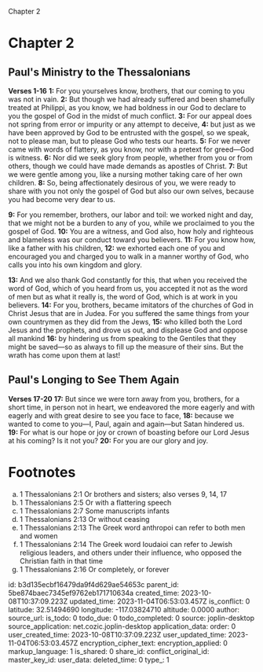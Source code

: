 Chapter 2

# Chapter 2

## Paul's Ministry to the Thessalonians

**Verses 1-16**
**1:** For you yourselves know, brothers, that our coming to you was not in vain.
**2:** But though we had already suffered and been shamefully treated at Philippi, as you know, we had boldness in our God to declare to you the gospel of God in the midst of much conflict.
**3:** For our appeal does not spring from error or impurity or any attempt to deceive,
**4:** but just as we have been approved by God to be entrusted with the gospel, so we speak, not to please man, but to please God who tests our hearts.
**5:** For we never came with words of flattery, as you know, nor with a pretext for greed—God is witness.
**6:** Nor did we seek glory from people, whether from you or from others, though we could have made demands as apostles of Christ.
**7:** But we were gentle among you, like a nursing mother taking care of her own children.
**8:** So, being affectionately desirous of you, we were ready to share with you not only the gospel of God but also our own selves, because you had become very dear to us.


**9:** For you remember, brothers, our labor and toil: we worked night and day, that we might not be a burden to any of you, while we proclaimed to you the gospel of God.
**10:** You are a witness, and God also, how holy and righteous and blameless was our conduct toward you believers.
**11:** For you know how, like a father with his children,
**12:** we exhorted each one of you and encouraged you and charged you to walk in a manner worthy of God, who calls you into his own kingdom and glory.

**13:** And we also thank God constantly for this, that when you received the word of God, which of you heard from us, you accepted it not as the word of men but as what it really is, the word of God, which is at work in you believers.
**14:** For you, brothers, became imitators of the churches of God in Christ Jesus that are in Judea. For you suffered the same things from your own countrymen as they did from the Jews,
**15:** who killed both the Lord Jesus and the prophets, and drove us out, and displease God and oppose all mankind
**16:** by hindering us from speaking to the Gentiles that they might be saved—so as always to fill up the measure of their sins. But the wrath has come upon them at last!

## Paul's Longing to See Them Again

**Verses 17-20**
**17:** But since we were torn away from you, brothers, for a short time, in person not in heart, we endeavored the more eagerly and with eagerly and with great desire to see you face to face,
**18:** because we wanted to come to you—I, Paul, again and again—but Satan hindered us.
**19:** For what is our hope or joy or crown of boasting before our Lord Jesus at his coming? Is it not you?
**20:** For you are our glory and joy.

# Footnotes

<ol type='a'>
	<li>1 Thessalonians 2:1 Or brothers and sisters; also verses 9, 14, 17</li>
	<li>1 Thessalonians 2:5 Or with a flattering speech</li>
	<li>1 Thessalonians 2:7 Some manuscripts infants</li>
	<li>1 Thessalonians 2:13 Or without ceasing</li>
	<li>1 Thessalonians 2:13 The Greek word anthropoi can refer to both men and women</li>
	<li>1 Thessalonians 2:14 The Greek word Ioudaioi can refer to Jewish religious leaders, and others under their influence, who opposed the Christian faith in that time</li>
	<li>1 Thessalonians 2:16 Or completely, or forever</li>
</ol>


id: b3d135ecbf16479da9f4d629ae54653c
parent_id: 5be874baec7345ef9762eb171710634a
created_time: 2023-10-08T10:37:09.223Z
updated_time: 2023-11-04T06:53:03.457Z
is_conflict: 0
latitude: 32.51494690
longitude: -117.03824710
altitude: 0.0000
author: 
source_url: 
is_todo: 0
todo_due: 0
todo_completed: 0
source: joplin-desktop
source_application: net.cozic.joplin-desktop
application_data: 
order: 0
user_created_time: 2023-10-08T10:37:09.223Z
user_updated_time: 2023-11-04T06:53:03.457Z
encryption_cipher_text: 
encryption_applied: 0
markup_language: 1
is_shared: 0
share_id: 
conflict_original_id: 
master_key_id: 
user_data: 
deleted_time: 0
type_: 1